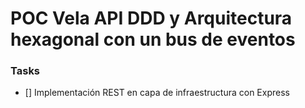 # POC Vela API DDD y Arquitectura hexagonal con un bus de eventos

### Tasks
- [] Implementación REST en capa de infraestructura con Express
